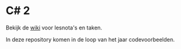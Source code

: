 # C\# 2

Bekijk de [wiki](https://github.com/SyntraWest/CSharp2-20-21/wiki) voor lesnota's en taken.

In deze repository komen in de loop van het jaar codevoorbeelden.

